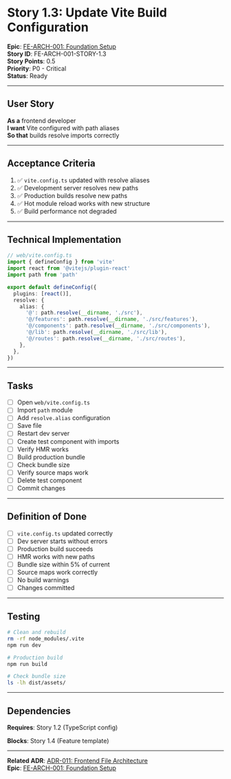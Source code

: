 # Story 1.3: Update Vite Build Configuration

**Epic**: [FE-ARCH-001: Foundation Setup](../../epics/FE-ARCH-001-FOUNDATION-SETUP.md)  
**Story ID**: FE-ARCH-001-STORY-1.3  
**Story Points**: 0.5  
**Priority**: P0 - Critical  
**Status**: Ready  

---

## User Story

**As a** frontend developer  
**I want** Vite configured with path aliases  
**So that** builds resolve imports correctly

---

## Acceptance Criteria

1. ✅ `vite.config.ts` updated with resolve aliases
2. ✅ Development server resolves new paths
3. ✅ Production builds resolve new paths
4. ✅ Hot module reload works with new structure
5. ✅ Build performance not degraded

---

## Technical Implementation

```typescript
// web/vite.config.ts
import { defineConfig } from 'vite'
import react from '@vitejs/plugin-react'
import path from 'path'

export default defineConfig({
  plugins: [react()],
  resolve: {
    alias: {
      '@': path.resolve(__dirname, './src'),
      '@/features': path.resolve(__dirname, './src/features'),
      '@/components': path.resolve(__dirname, './src/components'),
      '@/lib': path.resolve(__dirname, './src/lib'),
      '@/routes': path.resolve(__dirname, './src/routes'),
    },
  },
})
```

---

## Tasks

- [ ] Open `web/vite.config.ts`
- [ ] Import `path` module
- [ ] Add `resolve.alias` configuration
- [ ] Save file
- [ ] Restart dev server
- [ ] Create test component with imports
- [ ] Verify HMR works
- [ ] Build production bundle
- [ ] Check bundle size
- [ ] Verify source maps work
- [ ] Delete test component
- [ ] Commit changes

---

## Definition of Done

- [ ] `vite.config.ts` updated correctly
- [ ] Dev server starts without errors
- [ ] Production build succeeds
- [ ] HMR works with new paths
- [ ] Bundle size within 5% of current
- [ ] Source maps work correctly
- [ ] No build warnings
- [ ] Changes committed

---

## Testing

```bash
# Clean and rebuild
rm -rf node_modules/.vite
npm run dev

# Production build
npm run build

# Check bundle size
ls -lh dist/assets/
```

---

## Dependencies

**Requires**: Story 1.2 (TypeScript config)

**Blocks**: Story 1.4 (Feature template)

---

**Related ADR**: [ADR-011: Frontend File Architecture](../../architecture/adr/ADR-011-FRONTEND-FILE-ARCHITECTURE.md)  
**Epic**: [FE-ARCH-001: Foundation Setup](../../epics/FE-ARCH-001-FOUNDATION-SETUP.md)
